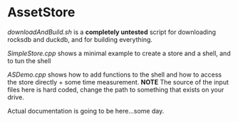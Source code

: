 # AssetStore

*downloadAndBuild.sh* is a **completely untested** script for downloading rocksdb and duckdb, and for building everything.

*SimpleStore.cpp* shows a minimal example to create a store and a shell, and to tun the shell

*ASDemo.cpp* shows how to add functions to the shell and how to access the store directly + some time measurement. **NOTE** The source of the input files here is hard coded, change the path to something that exists on your drive.

Actual documentation is going to be here...some day.
